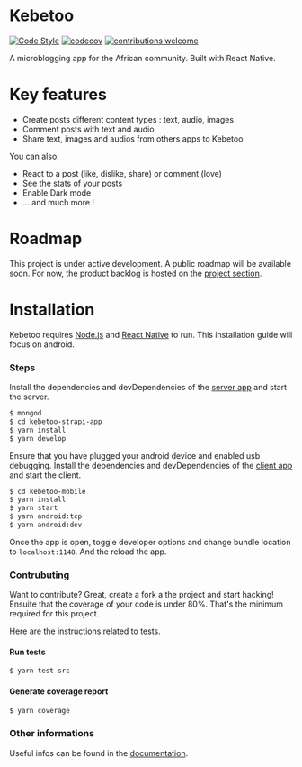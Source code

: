 # Kebetoo
[![Code Style](https://badgen.net/badge/code%20style/airbnb/fd5c63)](https://github.com/airbnb/javascript) [![codecov](https://codecov.io/gh/bacarybruno/kebetoo-mobile/branch/develop/graph/badge.svg?token=FHQ0ZB0KEQ)](https://codecov.io/gh/bacarybruno/kebetoo-mobile) [![contributions welcome](https://img.shields.io/badge/contributions-welcome-brightgreen.svg?style=flat)](https://github.com/bacarybruno/kebetoo-mobile)

A microblogging app for the African community.
Built with React Native.

# Key features

- Create posts different content types : text, audio, images
- Comment posts with text and audio
- Share text, images and audios from others apps to Kebetoo

You can also:
- React to a post (like, dislike, share) or comment (love)
- See the stats of your posts
- Enable Dark mode
- ... and much more !

# Roadmap
This project is under active development. A public roadmap will be available soon.
For now, the product backlog is hosted on the [project section](https://github.com/bacarybruno/kebetoo-mobile/projects/1).

# Installation
Kebetoo requires [Node.js](https://nodejs.org/) and [React Native](http://reactnative.dev) to run.
This installation guide will focus on android.

### Steps
Install the dependencies and devDependencies of the [server app](https://github.com/bacarybruno/kebetoo-mobile) and start the server.

```sh
$ mongod
$ cd kebetoo-strapi-app
$ yarn install
$ yarn develop

```
Ensure that you have plugged your android device and enabled usb debugging.
Install the dependencies and devDependencies of the [client app](https://github.com/bacarybruno/kebetoo-mobile) and start the client.

```sh
$ cd kebetoo-mobile
$ yarn install
$ yarn start
$ yarn android:tcp
$ yarn android:dev
```

Once the app is open, toggle developer options and change bundle location to `localhost:1148`.
And the reload the app.

### Contrubuting
Want to contribute? Great, create a fork a the project and start hacking!
Ensuite that the coverage of your code is under 80%. That's the minimum required for this project.

Here are the instructions related to tests.

#### Run tests
```sh
$ yarn test src
```

#### Generate coverage report
```sh
$ yarn coverage
```

### Other informations
Useful infos can be found in the [documentation](https://github.com/bacarybruno/kebetoo-strapi-app/blob/develop/docs.md).